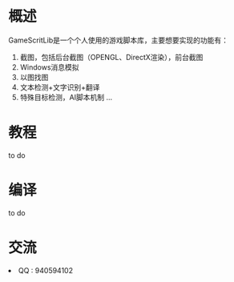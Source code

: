 # 概述

GameScritLib是一个个人使用的游戏脚本库，主要想要实现的功能有：

1. 截图，包括后台截图（OPENGL、DirectX渲染），前台截图
2. Windows消息模拟
3. 以图找图
4. 文本检测+文字识别+翻译
5. 特殊目标检测，AI脚本机制
...


# 教程

to do

# 编译

to do 

# 交流
<li> QQ : 940594102